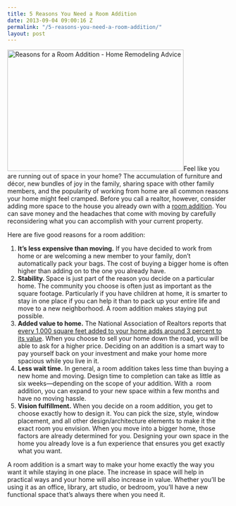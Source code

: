 ```yaml
---
title: 5 Reasons You Need a Room Addition
date: 2013-09-04 09:00:16 Z
permalink: "/5-reasons-you-need-a-room-addition/"
layout: post
---
```


<a href="http://murraylampert.com/wp-content/uploads/2013/09/Barthel-5_W.jpg"><img class="size-medium wp-image-1329 alignleft" title="Reasons for a Room Addition - Home Remodeling Advice" src="http://murraylampert.com/wp-content/uploads/2013/09/Barthel-5_W-300x206.jpg" alt="Reasons for a Room Addition - Home Remodeling Advice" width="400" height="275" /></a>Feel like you are running out of space in your home? The accumulation  of furniture and décor, new bundles of joy in the family, sharing space with  other family members, and the popularity of working from home are all common  reasons your home might feel cramped. Before you call a realtor, however,  consider adding more space to the house you already own with a <a href="/san-diego-room-additions/">room addition</a>.  You can save money and the headaches that come with moving by carefully reconsidering  what you can accomplish with your current property.

Here are five good reasons for a room addition:
<ol>
	<li><strong>It’s less  expensive than moving.</strong> If you have decided to work from home or are  welcoming a new member to your family, don’t automatically pack your bags. The  cost of buying a bigger home is often higher than adding on to the one you  already have.</li>
	<li><strong>Stability. </strong>Space is just part of the reason you decide on a particular home. The  community you choose is often just as important as the square footage. Particularly  if you have children at home, it is smarter to stay in one place if you can help it than to pack up your entire life and move to a  new neighborhood. A room addition makes staying put possible.</li>
	<li><strong>Added  value to home.</strong> The National Association of Realtors reports that <a href="http://www.realtor.org/sites/default/files/reports/2003/value-housing-characteristics-2003-12-executive-summary.pdf">every  1,000 square feet added to your home adds around 3 percent to its value</a>. When  you choose to sell your home down the road, you will be able to ask for a  higher price. Deciding on an addition is a smart way to pay yourself back on  your investment and make your home more spacious while you live in it.</li>
	<li><strong>Less wait  time.</strong> In general, a room addition takes less time than buying a new home  and moving. Design time to completion can take as little as six weeks—depending  on the scope of your addition. With a   room addition, you can expand to your new space within a few months and  have no moving hassle.</li>
	<li><strong>Vision  fulfillment.</strong> When you decide on a room addition, you get to choose exactly  how to design it. You can pick the size, style, window placement, and all other  design/architecture elements to make it the exact room you envision. When you  move into a bigger home, those factors are already determined for you.  Designing your own space in the home you already love is a fun experience that  ensures you get exactly what you want.</li>
</ol>
A room addition is a smart way to make your home exactly the  way you want it while staying in one place. The increase in space will help in  practical ways and your home will also increase in value. Whether you’ll be  using it as an office, library, art studio, or bedroom, you’ll have a new  functional space that’s always there when you need it.
